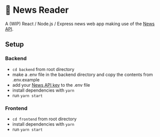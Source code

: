# 📰 News Reader

A (WIP) React / Node.js / Express news web app making use of the [News API](https://newsapi.org/).

## Setup

### Backend

- `cd backend` from root directory
- make a .env file in the backend directory and copy the contents from .env.example
- add your [News API key](https://newsapi.org/) to the .env file
- install dependencies with `yarn`
- run `yarn start`

### Frontend

- `cd frontend` from root directory
- install dependencies with `yarn`
- run `yarn start`
